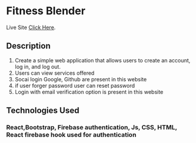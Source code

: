 # Fitness Blender

Live Site [Click Here](https://fitness-blender-d10c8.web.app/).

## Description

1. Create a simple web application that allows users to create an account, log in, and log out.
2. Users can view services offered
3. Socai login Google, Github are present in this website
4. if user forger password user can reset password
5. Login with email verification option is present in this website

## Technologies Used

### React,Bootstrap, Firebase authentication, Js, CSS, HTML, React firebase hook used for authentication
